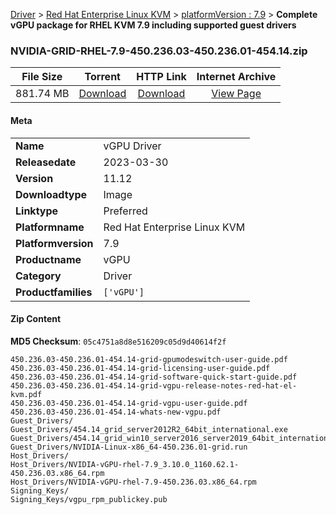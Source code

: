 
[Driver](/README.md)  >  [Red Hat Enterprise Linux KVM](/index/Driver/Red_Hat_Enterprise_Linux_KVM.md)  >  [platformVersion : 7.9](/index/Driver/Red_Hat_Enterprise_Linux_KVM/7.9.md)  >  **Complete vGPU package for RHEL KVM 7.9 including supported guest drivers**


### NVIDIA-GRID-RHEL-7.9-450.236.03-450.236.01-454.14.zip

| **File Size** | **Torrent**  | **HTTP Link** | **Internet Archive** |
|:-------------:|:------------:|:-------------:|:--------------------:|
| 881.74 MB |  [Download](https://archive.org/download/nvgpu_NVIDIA-GRID-RHEL-7.9-450.236.03-450.236.01-454.14.zip/nvgpu_NVIDIA-GRID-RHEL-7.9-450.236.03-450.236.01-454.14.zip_archive.torrent)       | [Download](https://archive.org/compress/nvgpu_NVIDIA-GRID-RHEL-7.9-450.236.03-450.236.01-454.14.zip) | [View Page](https://archive.org/details/nvgpu_NVIDIA-GRID-RHEL-7.9-450.236.03-450.236.01-454.14.zip)       |

#### Meta

<table>
<tr><td><strong>Name</strong></td><td>vGPU Driver</td></tr>
<tr><td><strong>Releasedate</strong></td><td>2023-03-30</td></tr>
<tr><td><strong>Version</strong></td><td>11.12</td></tr>
<tr><td><strong>Downloadtype</strong></td><td>Image</td></tr>
<tr><td><strong>Linktype</strong></td><td>Preferred</td></tr>
<tr><td><strong>Platformname</strong></td><td>Red Hat Enterprise Linux KVM</td></tr>
<tr><td><strong>Platformversion</strong></td><td>7.9</td></tr>
<tr><td><strong>Productname</strong></td><td>vGPU</td></tr>
<tr><td><strong>Category</strong></td><td>Driver</td></tr>
<tr><td><strong>Productfamilies</strong></td><td><code>['vGPU']</code></td></tr>
</table>

#### Zip Content

**MD5 Checksum**: `05c4751a8d8e516209c05d9d40614f2f`

```text
450.236.03-450.236.01-454.14-grid-gpumodeswitch-user-guide.pdf
450.236.03-450.236.01-454.14-grid-licensing-user-guide.pdf
450.236.03-450.236.01-454.14-grid-software-quick-start-guide.pdf
450.236.03-450.236.01-454.14-grid-vgpu-release-notes-red-hat-el-kvm.pdf
450.236.03-450.236.01-454.14-grid-vgpu-user-guide.pdf
450.236.03-450.236.01-454.14-whats-new-vgpu.pdf
Guest_Drivers/
Guest_Drivers/454.14_grid_server2012R2_64bit_international.exe
Guest_Drivers/454.14_grid_win10_server2016_server2019_64bit_international.exe
Guest_Drivers/NVIDIA-Linux-x86_64-450.236.01-grid.run
Host_Drivers/
Host_Drivers/NVIDIA-vGPU-rhel-7.9_3.10.0_1160.62.1-450.236.03.x86_64.rpm
Host_Drivers/NVIDIA-vGPU-rhel-7.9-450.236.03.x86_64.rpm
Signing_Keys/
Signing_Keys/vgpu_rpm_publickey.pub
```